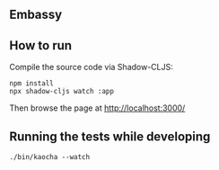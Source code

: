 ## Embassy

## How to run

Compile the source code via Shadow-CLJS:

```shell
npm install
npx shadow-cljs watch :app
```

Then browse the page at [http://localhost:3000/](http://localhost:3000/)

## Running the tests while developing

```shell
./bin/kaocha --watch
```
